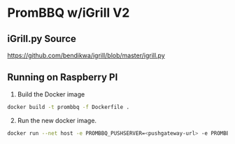 # PromBBQ w/iGrill V2

## iGrill.py Source

https://github.com/bendikwa/igrill/blob/master/igrill.py

## Running on Raspberry PI

1. Build the Docker image

```bash
docker build -t prombbq -f Dockerfile .
```

2. Run the new docker image.

```bash
docker run --net host -e PROMBBQ_PUSHSERVER=<pushgateway-url> -e PROMBBQ_BASIC_AUTH_USER=<basic-auth-user> -e PROMBBQ_BASIC_AUTH_PASSSWORD=<basicauth-pw> --restart always prombbq
```
